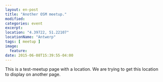 ```yaml
---
layout: en-post
title: "Another OSM meetup."
modified:
categories: event
excerpt:
location: "4.39722, 51.22107"
locationName: "Antwerp"
tags: [ meetup ]
image:
  feature:
date: 2015-06-08T15:39:55-04:00
---
```


This is a test-meetup page with a location. We are trying to get this location to display on another page.
